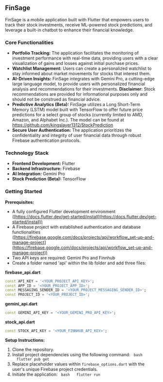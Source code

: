 ## FinSage

FinSage is a mobile application built with Flutter that empowers users to track their stock investments, receive ML-powered stock predictions, and leverage a built-in chatbot to enhance their financial knowledge. 

### Core Functionalities

* **Portfolio Tracking:** The application facilitates the monitoring of investment performance with real-time data, providing users with a clear visualization of gains and losses against initial purchase prices.
* **Watchlist Management:** Users can create a personalized watchlist to stay informed about market movements for stocks that interest them.
* **AI-Driven Insights:** FinSage integrates with Gemini Pro, a cutting-edge large language model, to provide users with personalized financial analysis and recommendations for their investments. **Disclaimer:** Stock recommendations are provided for informational purposes only and should not be construed as financial advice.
* **Predictive Analytics (Beta):** FinSage utilizes a Long Short-Term Memory (LSTM) model built with TensorFlow to offer future price predictions for a select group of stocks (currently limited to AMD, Amazon, and Alphabet Inc.). The model can be found at https://github.com/kingslayer1312/StockPrediction
* **Secure User Authentication:** The application prioritizes the confidentiality and integrity of user financial data through robust Firebase authentication protocols.

### Technology Stack

* **Frontend Development:** Flutter
* **Backend Infrastructure:** Firebase
* **AI Integration:** Gemini Pro
* **Stock Prediction (Beta):** TensorFlow

### Getting Started

**Prerequisites:**

* A fully configured Flutter development environment ([https://docs.flutter.dev/get-started/install](https://docs.flutter.dev/get-started/install))
* A Firebase project with established authentication and database functionalities ([https://firebase.google.com/docs/projects/api/workflow_set-up-and-manage-project](https://firebase.google.com/docs/projects/api/workflow_set-up-and-manage-project))
* Two API keys are required: Gemini Pro and Finnhub
* Create a folder named 'api' within the lib folder and add three files:

**firebase_api.dart**
```dart
const API_KEY = '<YOUR_PROJECT_API_KEY>';
const APP_ID = '<YOUR_PROJECT_APP_ID>';
const MESSAGING_SENDER_ID = '<YOUR_PROJECT_MESSAGING_SENDER_ID>';
const PROJECT_ID = '<YOUR_PROJECT_ID>';
```

**gemini_api.dart**
```dart
const GEMINI_API_KEY = '<YOUR_GEMINI_PRO_API_KEY>';
```

**stock_api.dart**
```dart
const STOCK_API_KEY = '<YOUR_FINNHUB_API_KEY>';
```

**Setup Instructions:**

1. Clone the repository.
2. Install project dependencies using the following command:
  ```bash
  flutter pub get
  ```
3. Replace placeholder values within `firebase_options.dart` with the user's unique Firebase project credentials.
4. Initiate the application:
  ```bash
  flutter run
  ```
